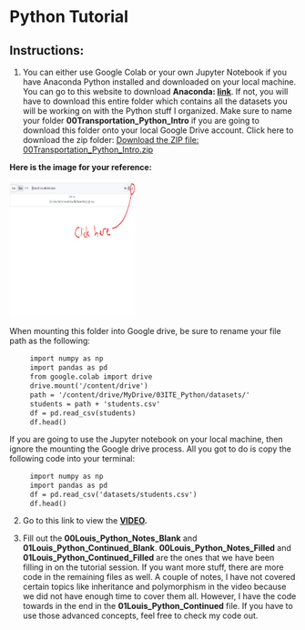 # Python Tutorial

## Instructions:
  1. You can either use Google Colab or your own Jupyter Notebook if you have Anaconda Python installed and downloaded on your local machine. You can go to this website to download **Anaconda: [link](https://www.anaconda.com/download)**. If not, you will have to download this entire folder which contains all the datasets you will be working on with the Python stuff I organized. Make sure to name your folder **00Transportation_Python_Intro** if you are going to download this folder onto your local Google Drive account. Click here to download the zip folder: [Download the ZIP file: 00Transportation_Python_Intro.zip](https://github.com/lotlouischoitslab/Computational_Transportation_Science/blob/main/00Transportation_Python_Intro/00Transportation_Python_Intro.zip)


**Here is the image for your reference:**

<p>
    <img src="images/zip_download.png" width="220" height="240" />
</p>



When mounting this folder into Google drive, be sure to rename your file path as the following:

         import numpy as np   
         import pandas as pd 
         from google.colab import drive
         drive.mount('/content/drive')
         path = '/content/drive/MyDrive/03ITE_Python/datasets/'
         students = path + 'students.csv'
         df = pd.read_csv(students)
         df.head()

If you are going to use the Jupyter notebook on your local machine, then ignore the mounting the Google drive process. All you got to do is copy the following code into your terminal:
          
         import numpy as np   
         import pandas as pd
         df = pd.read_csv('datasets/students.csv')
         df.head()

  2. Go to this link to view the **[VIDEO](https://www.youtube.com/watch?v=i0x3sXo0-CQ).**
  
  3. Fill out the **00Louis_Python_Notes_Blank** and **01Louis_Python_Continued_Blank**. **00Louis_Python_Notes_Filled** and **01Louis_Python_Continued_Filled** are the ones that we have been filling in on the tutorial session. If you want more stuff, there are more code in the remaining files as well.  A couple of notes, I have not covered certain topics like inheritance and polymorphism in the video because we did not have enough time to cover them all. However, I have the code towards in the end in the **01Louis_Python_Continued** file. If you have to use those advanced concepts, feel free to check my code out. 
